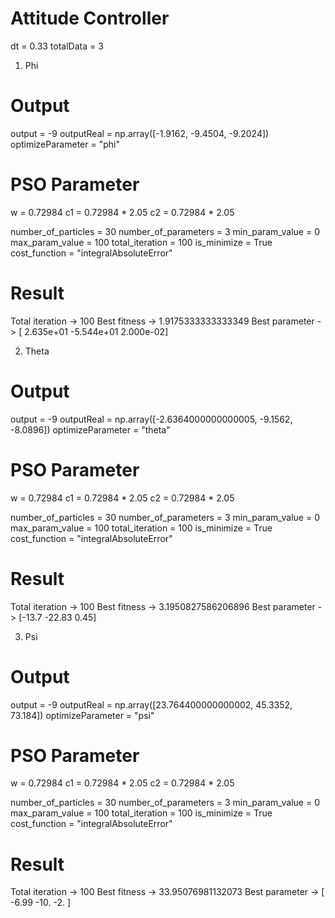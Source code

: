 # Attitude Controller

dt = 0.33
totalData = 3

1. Phi
# Output
output = -9
outputReal = np.array([-1.9162, -9.4504, -9.2024])
optimizeParameter = "phi"

# PSO Parameter
w = 0.72984
c1 = 0.72984 * 2.05
c2 = 0.72984 * 2.05

number_of_particles = 30
number_of_parameters = 3
min_param_value = 0
max_param_value = 100
total_iteration = 100
is_minimize = True
cost_function = "integralAbsoluteError"

# Result
Total iteration ->  100
Best fitness ->  1.9175333333333349
Best parameter ->  [ 2.635e+01 -5.544e+01  2.000e-02]

2. Theta

# Output
output = -9
outputReal = np.array([-2.6364000000000005, -9.1562, -8.0896])
optimizeParameter = "theta"

# PSO Parameter
w = 0.72984
c1 = 0.72984 * 2.05
c2 = 0.72984 * 2.05

number_of_particles = 30
number_of_parameters = 3
min_param_value = 0
max_param_value = 100
total_iteration = 100
is_minimize = True
cost_function = "integralAbsoluteError"

# Result
Total iteration ->  100
Best fitness ->  3.1950827586206896
Best parameter ->  [-13.7  -22.83   0.45]

3. Psi
# Output
output = -9
outputReal = np.array([23.764400000000002, 45.3352, 73.184])
optimizeParameter = "psi"

# PSO Parameter
w = 0.72984
c1 = 0.72984 * 2.05
c2 = 0.72984 * 2.05

number_of_particles = 30
number_of_parameters = 3
min_param_value = 0
max_param_value = 100
total_iteration = 100
is_minimize = True
cost_function = "integralAbsoluteError"

# Result
Total iteration ->  100
Best fitness ->  33.95076981132073
Best parameter ->  [ -6.99 -10.    -2.  ]

